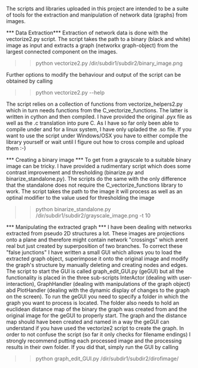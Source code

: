 The scripts and libraries uploaded in this project are intended to be a suite of tools for the extraction and manipulation of network data (graphs) from images.

*** Data Extraction***
Extraction of network data is done with the vectorize2.py script.
The script takes the path to a binary (black and white) image as input and extracts a graph (networkx graph-object) from the largest connected component on the images.

>> python vectorize2.py /dir/subdir1/subdir2/binary_image.png

Further options to modify the behaviour and output of the script can be obtained by calling

>> python vectorize2.py --help

The script relies on a collection of functions from vectorize_helpers2.py which in turn needs functions from the C_vectorize_functions. The latter is written in cython and then compiled. I have provided the original .pyx file as well as the .c translation into pure C. As I have so far only been able to compile under and for a linux system, I have only upladed the .so file. If you want to use the script under Windows/OSX you have to either compile the library yourself or wait until I figure out how to cross compile and upload them :-)

*** Creating a binary image ***
To get from a grayscale to a suitable binary image can be tricky. I have provided a rudimentary script which does some
contrast improvement and thresholding (binarize.py and binarize_standalone.py). The scripts do the same with the only difference that the standalone does not require the C_vectorize_functions library to work.
The script takes the path to the image it will process as well as an optinal modifier to the value used for thresholding the image

>> python binarize_standalone.py /dir/subdir1/subdir2/grayscale_image.png -t 10

*** Manipulating the extracted graph ***
I have been dealing with networks extracted from pseudo 2D structures a lot. These images are projections onto a plane and therefore might contain network "crossings" which arent real but just created by superposition of two branches.
To correct these "false junctions" I have written a small GUI which allows you to load the extracted graph object, superimpose it onto the original image and modify the graph's structure by manually deleting and creating nodes and edges.
The script to start the GUI is called graph_edit_GUI.py (geGUI) but all the functionality is placed in the three sub-scripts InterActor (dealing with user-interaction), GraphHandler (dealing with manipulations of the graph object) abd PlotHandler (dealing with the dynamic display of changes to the graph on the screen). To run the geGUI you need to specify a folder in which the graph you want to process is located. The folder also needs to hold an euclidean distance map of the binary the graph was created from and the original image for the geGUI to properly start. The graph and the distance map should have been created and named in a way the geGUI can understand if you have used the vectorize2 script to create the graph. In order to not confuse the script (so far it only checks for filename endings) I strongly recommend putting each processed image and the processing results in their own folder. If you did that, simply run the GUI by calling

>> python graph_edit_GUI.py /dir/subdir1/subdir2/dirofimage/  

